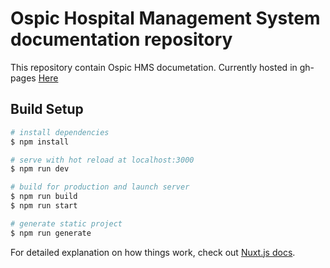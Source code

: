 # Ospic Hospital Management System documentation repository

This repository contain Ospic HMS documetation. Currently hosted in gh-pages [Here](https://ospic.github.io/docs/)


## Build Setup

```bash
# install dependencies
$ npm install

# serve with hot reload at localhost:3000
$ npm run dev

# build for production and launch server
$ npm run build
$ npm run start

# generate static project
$ npm run generate
```

For detailed explanation on how things work, check out [Nuxt.js docs](https://nuxtjs.org).
